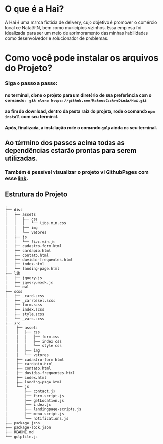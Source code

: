 # O que é a Hai?
A Hai é uma marca fictícia de delivery, cujo objetivo é promover o comércio local de Natal/RN, bem como municípios vizinhos. Essa empresa foi idealizada para ser um meio de aprimoramento das minhas habilidades como desenvolvedor e solucionador de problemas.

# Como você pode instalar os arquivos do Projeto?

### Siga o passo a passo:

#### no terminal, clone o projeto para um diretório de sua preferência com o comando: ` git clone https://github.com/MateusCastroDiniz/Hai.git`
#### ao fim do download, dentro da pasta raiz do projeto, rode o comando `npm install` com seu terminal.
#### Após, finalizada, a instalação rode o comando `gulp` ainda no seu terminal.

## Ao término dos passos acima todas as dependências estarão prontas para serem utilizadas.

### Também é possível visualizar o projeto vi GithubPages com esse <a href="https://mateuscastrodiniz.github.io/Hai/dist/landing-page.html">link</a>.

## Estrutura do Projeto

~~~html
.
├── dist
│   ├── assets
│   │   ├── css
│   │   │   └── libs.min.css
│   │   ├── img
│   │   └── vetores
│   ├── js
│   │   └── libs.min.js   
│   ├── cadastro-form.html
│   ├── cardapio.html
│   ├── contato.html
│   ├── duvidas-frequentes.html
│   ├── index.html
│   └── landing-page.html 
├── lib
│   ├── jquery.js
│   ├── jquery.mask.js
│   └── owl
├── scss
│   ├── _card.scss
│   ├── _carrossel.scss
│   ├── form.scss
│   ├── index.scss
│   ├── style.scss
│   └── _vars.scss
├── src
│    ├── assets
│    │   ├── css
│    │   │   ├── form.css
│    │   │   ├── index.css
│    │   │   └── style.css
│    │   ├── img
│    │   └── vetores
│    ├── cadastro-form.html
│    ├── cardapio.html
│    ├── contato.html
│    ├── duvidas-frequentes.html
│    ├── index.html
│    ├── landing-page.html
│    └── js
│        ├── contact.js
│        ├── form-script.js
│        ├── getLocation.js
│        ├── index.js
│        ├── landingpage-scripts.js
│        ├── menu-script.js
│        └── notifications.js
├── package.json
├── package-lock.json
├── README.md
└── gulpfile.js

~~~